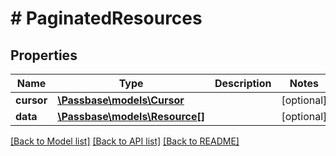 # # PaginatedResources

## Properties

Name | Type | Description | Notes
------------ | ------------- | ------------- | -------------
**cursor** | [**\Passbase\models\Cursor**](Cursor.md) |  | [optional] 
**data** | [**\Passbase\models\Resource[]**](Resource.md) |  | [optional] 

[[Back to Model list]](../../README.md#documentation-for-models) [[Back to API list]](../../README.md#documentation-for-api-endpoints) [[Back to README]](../../README.md)


